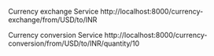 Currency exchange Service
http://localhost:8000/currency-exchange/from/USD/to/INR

Currency conversion Service
http://localhost:8000/currency-conversion/from/USD/to/INR/quantity/10

